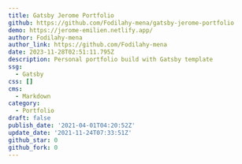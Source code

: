 ```yaml
---
title: Gatsby Jerome Portfolio
github: https://github.com/Fodilahy-mena/gatsby-jerome-portfolio
demo: https://jerome-emilien.netlify.app/
author: Fodilahy-mena
author_link: https://github.com/Fodilahy-mena
date: 2023-11-28T02:51:11.795Z
description: Personal portfolio build with Gatsby template
ssg:
  - Gatsby
css: []
cms:
  - Markdown
category:
  - Portfolio
draft: false
publish_date: '2021-04-01T04:20:52Z'
update_date: '2021-11-24T07:33:51Z'
github_star: 0
github_fork: 0
---
```

